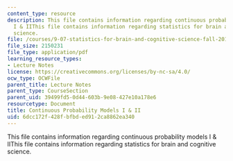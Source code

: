 ```yaml
---
content_type: resource
description: This file contains information regarding continuous probability models
  I & IIThis file contains information regarding statistics for brain and cognitive
  science.
file: /courses/9-07-statistics-for-brain-and-cognitive-science-fall-2016/6dcc172f428fbfbded912ca8862ea340_MIT9_07F16_lec3.pdf
file_size: 2150231
file_type: application/pdf
learning_resource_types:
- Lecture Notes
license: https://creativecommons.org/licenses/by-nc-sa/4.0/
ocw_type: OCWFile
parent_title: Lecture Notes
parent_type: CourseSection
parent_uid: 39499fd5-0d44-603b-9e08-427e10a178e6
resourcetype: Document
title: Continuous Probability Models I & II
uid: 6dcc172f-428f-bfbd-ed91-2ca8862ea340
---
```

This file contains information regarding continuous probability models I & IIThis file contains information regarding statistics for brain and cognitive science.